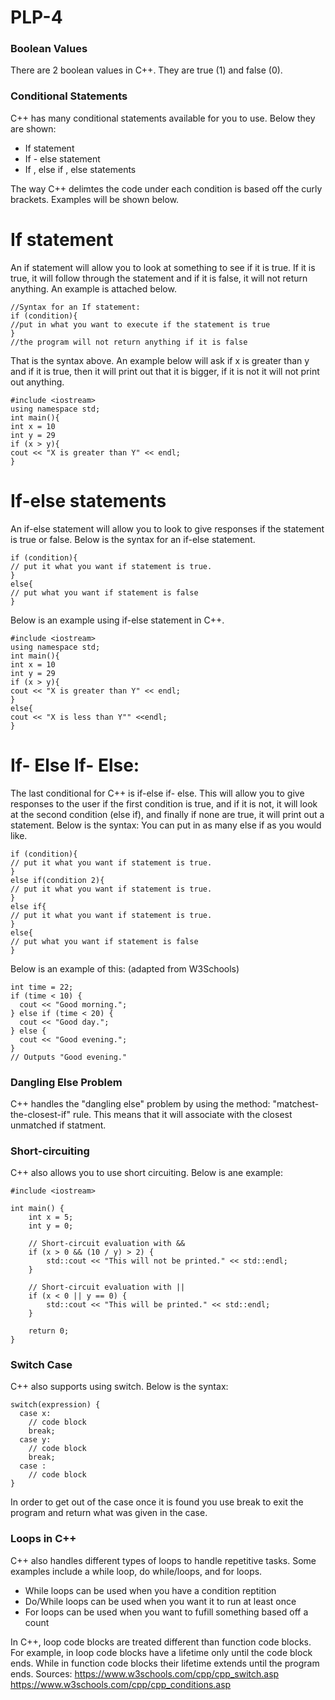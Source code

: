 # PLP-4

### Boolean Values 
There are 2 boolean values in C++. They are true (1) and false (0). <br>
### Conditional Statements
C++ has many conditional statements available for you to use. Below they are shown: 
- If statement
- If - else statement
- If , else if , else statements

The way C++ delimtes the code under each condition is based off the curly brackets. Examples will be shown below. 
# If statement 
An if statement will allow you to look at something to see if it is true. If it is true, it will follow through the statement and if it is false, it will not return anything. An example is attached below.

```
//Syntax for an If statement:
if (condition){
//put in what you want to execute if the statement is true
}
//the program will not return anything if it is false
```
That is the syntax above. An example below will ask if x is greater than y and if it is true, then it will print out that it is bigger, if it is not it will not print out anything. 

```
#include <iostream>
using namespace std;
int main(){
int x = 10
int y = 29
if (x > y){
cout << "X is greater than Y" << endl;
}
```

# If-else statements
An if-else statement will allow you to look to give responses if the statement is true or false. Below is the syntax for an if-else statement. 

```
if (condition){
// put it what you want if statement is true.
}
else{
// put what you want if statement is false
}
```
Below is an example using if-else statement in C++. 
```
#include <iostream>
using namespace std;
int main(){
int x = 10
int y = 29
if (x > y){
cout << "X is greater than Y" << endl;
}
else{
cout << "X is less than Y"" <<endl;
}
```

# If- Else If- Else:
The last conditional for C++ is if-else if- else. This will allow you to give responses to the user if the first condition is true, and if it is not, it will look at the second condition (else if),  and finally if none are true, it will print out a statement. Below is the syntax:
You can put in as many else if as you would like. 
```
if (condition){
// put it what you want if statement is true.
}
else if(condition 2){
// put it what you want if statement is true.
}
else if{
// put it what you want if statement is true.
}
else{
// put what you want if statement is false
}
```

Below is an example of this: (adapted from W3Schools)
```
int time = 22;
if (time < 10) {
  cout << "Good morning.";
} else if (time < 20) {
  cout << "Good day.";
} else {
  cout << "Good evening.";
}
// Outputs "Good evening."
```
### Dangling Else Problem
C++ handles the "dangling else" problem by using the method: "matchest-the-closest-if" rule. This means that it will associate with the closest unmatched if statment. 

### Short-circuiting
C++ also allows you to use short circuiting. Below is ane example:
```
#include <iostream>

int main() {
    int x = 5;
    int y = 0;

    // Short-circuit evaluation with &&
    if (x > 0 && (10 / y) > 2) {
        std::cout << "This will not be printed." << std::endl;
    }

    // Short-circuit evaluation with ||
    if (x < 0 || y == 0) {
        std::cout << "This will be printed." << std::endl;
    }

    return 0;
}
```
### Switch Case
C++ also supports using switch. Below is the syntax: 
```
switch(expression) {
  case x:
    // code block
    break;
  case y:
    // code block
    break;
  case :
    // code block
}
```
In order to get out of the case once it is found you use break to exit the program and return what was given in the case. 
### Loops in C++
C++ also handles different types of loops to handle repetitive tasks. Some examples include a while loop, do while/loops, and for loops. <br>
- While loops can be used when you have a condition reptition
- Do/While loops can be used when you want it to run at least once
- For loops can be used when you want to fufill something based off a count

In C++, loop code blocks are treated different than function code blocks. For example, in loop code blocks have a lifetime only until the code block ends. While in function code blocks their lifetime extends until the program ends. 
Sources: 
https://www.w3schools.com/cpp/cpp_switch.asp
https://www.w3schools.com/cpp/cpp_conditions.asp

